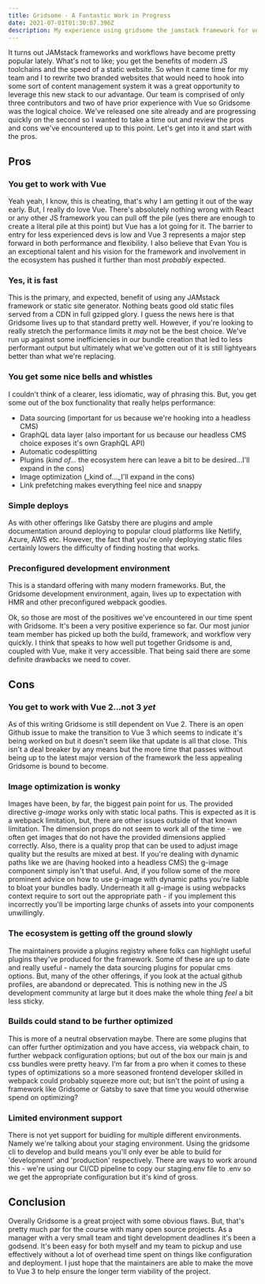 ```yaml
---
title: Gridsome - A Fantastic Work in Progress
date: 2021-07-01T01:30:07.396Z
description: My experience using gridsome the jamstack framework for vue
---
```

It turns out JAMstack frameworks and workflows have become pretty popular lately. What's not to like; you get the benefits of modern JS toolchains and the speed of a static website. So when it came time for my team and I to rewrite two branded websites that would need to hook into some sort of content management system it was a great opportunity to leverage this new stack to our advantage. Our team is comprised of only three contributors and two of have prior experience with Vue so Gridsome was the logical choice. We've released one site already and are progressing quickly on the second so I wanted to take a time out and review the pros and cons we've encountered up to this point. Let's get into it and start with the pros.

## Pros

### You get to work with Vue

Yeah yeah, I know, this is cheating, that's why I am getting it out of the way early. But, I really do love Vue. There's absolutely nothing wrong with React or any other JS framework you can pull off the pile (yes there are enough to create a literal pile at this point) but Vue has a lot going for it. The barrier to entry for less experienced devs is low and Vue 3 represents a major step forward in both performance and flexibility. I also believe that Evan You is an exceptional talent and his vision for the framework and involvement in the ecosystem has pushed it further than most _probably_ expected.

### Yes, it is fast

This is the primary, and expected, benefit of using any JAMstack framework or static site generator. Nothing beats good old static files served from a CDN in full gzipped glory. I guess the news here is that Gridsome lives up to that standard pretty well. However, if you're looking to really stretch the performance limits it _may_ not be the best choice. We've run up against some inefficiencies in our bundle creation that led to less performant output but ultimately what we've gotten out of it is still lightyears better than what we're replacing.

### You get some nice bells and whistles

I couldn't think of a clearer, less idiomatic, way of phrasing this. But, you get some out of the box functionality that really helps performance:
- Data sourcing (important for us because we're hooking into a headless CMS)
- GraphQL data layer (also important for us because our headless CMS choice exposes it's own GraphQL API)
- Automatic codesplitting
- Plugins (_kind of..._ the ecosystem here can leave a bit to be desired...I'll expand in the cons)
- Image optimization (_kind of..._I'll expand in the cons)
- Link prefetching makes everything feel nice and snappy

### Simple deploys

As with other offerings like Gatsby there are plugins and ample documentation around deploying to popular cloud platforms like Netlify, Azure, AWS etc. However, the fact that you're only deploying static files certainly lowers the difficulty of finding hosting that works.

### Preconfigured development environment

This is a standard offering with many modern frameworks. But, the Gridsome development environment, again, lives up to expectation with HMR and other preconfigured webpack goodies.

Ok, so those are most of the positives we've encountered in our time spent with Gridsome. It's been a very positive experience so far. Our most junior team member has picked up both the build, framework, and workflow very quickly. I think that speaks to how well put together Gridsome is and, coupled with Vue, make it very accessible. That being said there are some definite drawbacks we need to cover.

## Cons

### You get to work with Vue 2...not 3 _yet_

As of this writing Gridsome is still dependent on Vue 2. There is an open Github issue to make the transition to Vue 3 which seems to indicate it's being worked on but it doesn't seem like that update is all that close. This isn't a deal breaker by any means but the more time that passes without being up to the latest major version of the framework the less appealing Gridsome is bound to become.

### Image optimization is wonky

Images have been, by far, the biggest pain point for us. The provided directive _g-image_ works only with static local paths. This is expected as it is a webpack limitation, but, there are other issues outside of that known limitation. The dimension props do not seem to work all of the time - we often get images that do not have the provided dimensions applied correctly. Also, there is a quality prop that can be used to adjust image quality but the results are mixed at best. If you're dealing with dynamic paths like we are (having hooked into a headless CMS) the g-image component simply isn't that useful. And, if you follow some of the more prominent advice on how to use g-image with dynamic paths you're liable to bloat your bundles badly. Underneath it all g-image is using webpacks context require to sort out the appropriate path - if you implement this incorrectly you'll be importing large chunks of assets into your components unwillingly.

### The ecosystem is getting off the ground slowly

The maintainers provide a plugins registry where folks can highlight useful plugins they've produced for the framework. Some of these are up to date and really useful - namely the data sourcing plugins for popular cms options. But, many of the other offerings, if you look at the actual github profiles, are abandond or deprecated. This is nothing new in the JS development community at large but it does make the whole thing _feel_ a bit less sticky.

### Builds could stand to be further optimized

This is more of a neutral observation maybe. There are some plugins that can offer further optimization and you have access, via webpack chain, to further webpack configuration options; but out of the box our main js and css bundles were pretty heavy. I'm far from a pro when it comes to these types of optimizations so a more seasoned frontend developer skilled in webpack could probably squeeze more out; but isn't the point of using a framework like Gridsome or Gatsby to save that time you would otherwise spend on optimizing?

### Limited environment support

There is not yet support for buidling for multiple different environments. Namely we're talking about your staging environment. Using the gridsome cli to develop and build means you'll only ever be able to build for 'development' and 'production' respectively. There are ways to work around this - we're using our CI/CD pipeline to copy our staging.env file to .env so we get the appropriate configuration but it's kind of gross.

## Conclusion

Overally Gridsome is a great project with some obvious flaws. But, that's pretty much par for the course with many open source projects. As a manager with a very small team and tight development deadlines it's been a godsend. It's been easy for both myself and my team to pickup and use effectively without a lot of overhead time spent on things like configuration and deployment. I just hope that the maintainers are able to make the move to Vue 3 to help ensure the longer term viability of the project.

